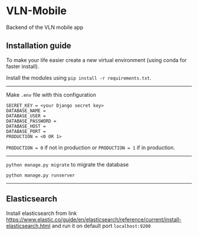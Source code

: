 # VLN-Mobile

Backend of the VLN mobile app

## Installation guide

To make your life easier create a new virtual environment (using conda for faster install).

Install the modules using `pip install -r requirements.txt`.

---

Make `.env` file with this configuration

```
SECRET_KEY = <your Django secret key>
DATABASE_NAME =
DATABASE_USER =
DATABASE_PASSWORD =
DATABASE_HOST =
DATABASE_PORT =
PRODUCTION = <0 OR 1>
```

`PRODUCTION = 0` if not in production or `PRODUCTION = 1` if in production.

---

`python manage.py migrate` to migrate the database

`python manage.py runserver`

---

## Elasticsearch

Install elasticsearch from link https://www.elastic.co/guide/en/elasticsearch/reference/current/install-elasticsearch.html and run it on default port `localhost:9200`
